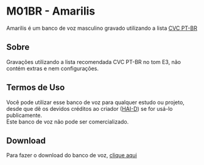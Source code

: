 # M01BR - Amarilis
Amarilis é um banco de voz masculino gravado utilizando a lista [CVC PT-BR](https://github.com/overdramatic/CVC-PTBR-Reclist)<br>

## Sobre
Gravações utilizando a lista recomendada CVC PT-BR no tom E3, não contém extras e nem configurações.

## Termos de Uso
Você pode utilizar esse banco de voz para qualquer estudo ou projeto, desde que dê os devidos créditos ao criador ([HAI-D](https://twitter.com/hai_d3)) se for usá-lo publicamente.<br>
Este banco de voz não pode ser comercializado.

## Download
Para fazer o download do banco de voz, [clique aqui](https://github.com/overdramatic/amarilis-cvc-ptbr/archive/refs/heads/main.zip)

